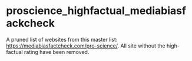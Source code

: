 # proscience_highfactual_mediabiasfackcheck
A pruned list of websites from this master list: https://mediabiasfactcheck.com/pro-science/. All site without the high-factual rating have been removed.
